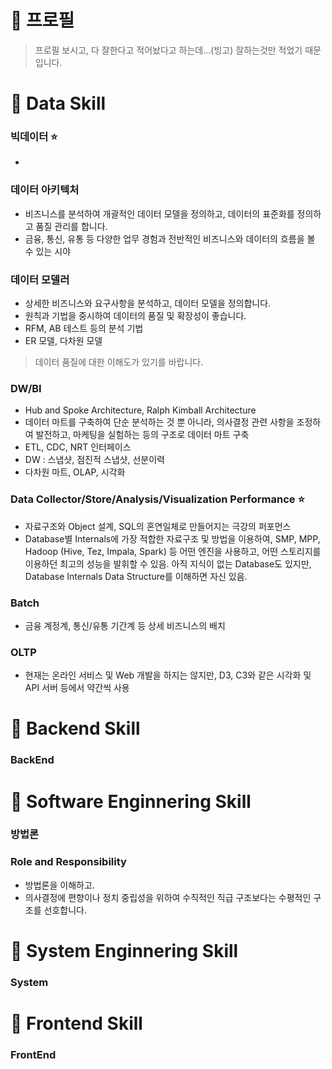 # :high_brightness: 프로필
> 프로필 보시고, 다 잘한다고 적어놨다고 하는데...(빙고) 잘하는것만 적었기 때문입니다.
<!--
# :high_brightness: 히스토리
### 프리랜서
* 2006년 07월 ~ 현재
* 분야 : FrontEnd, BackEnd, Data, System
> FrontEnd 손뗀지 10년 넘음 ...
### 제이넷
* 2005년 02월 ~ 2006년 01월
* 분야 : FrontEnd, BackEnd, Data, System
### 인카르타
* 1999년 08월 ~ 2002년 05월
* 분야 : FrontEnd, BackEnd, Data, System
-->

# :high_brightness: Data Skill
### 빅데이터 :star:
*
### 데이터 아키텍처
* 비즈니스를 분석하여 개괄적인 데이터 모델을 정의하고, 데이터의 표준화를 정의하고 품질 관리를 합니다.
* 금융, 통신, 유통 등 다양한 업무 경험과 전반적인 비즈니스와 데이터의 흐름을 볼 수 있는 시야
### 데이터 모델러
* 상세한 비즈니스와 요구사항을 분석하고, 데이터 모델을 정의합니다.
* 원칙과 기법을 중시하여 데이터의 품질 및 확장성이 좋습니다.
* RFM, AB 테스트 등의 분석 기법
* ER 모델, 다차원 모델
> 데이터 품질에 대한 이해도가 있기를 바랍니다.
### DW/BI
* Hub and Spoke Architecture, Ralph Kimball Architecture
* 데이터 마트를 구축하여 단순 분석하는 것 뿐 아니라, 의사결정 관련 사항을 조정하여 발전하고, 마케팅을 실험하는 등의 구조로 데이터 마트 구축 
* ETL, CDC, NRT 인터페이스
* DW : 스냅샷, 점진적 스냅샷, 선분이력
* 다차원 마트, OLAP, 시각화
### Data Collector/Store/Analysis/Visualization Performance :star:
* 자료구조와 Object 설계, SQL의 혼연일체로 만들어지는 극강의 퍼포먼스
* Database별 Internals에 가장 적합한 자료구조 및 방법을 이용하여, SMP, MPP, Hadoop (Hive, Tez, Impala, Spark) 등 어떤 엔진을 사용하고, 어떤 스토리지를 이용하던 최고의 성능을 발휘할 수 있음. 아직 지식이 없는 Database도 있지만, Database Internals Data Structure를 이해하면 자신 있음.
### Batch
* 금융 계정계, 통신/유통 기간계 등 상세 비즈니스의 배치
### OLTP
* 현재는 온라인 서비스 및 Web 개발을 하지는 않지만, D3, C3와 같은 시각화 및 API 서버 등에서 약간씩 사용

# :high_brightness: Backend Skill
### BackEnd

# :high_brightness: Software Enginnering Skill
### 방법론
### Role and Responsibility
* 방법론을 이해하고. 
* 의사결정에 편향이나 정치 중립성을 위하여 수직적인 직급 구조보다는 수평적인 구조를 선호합니다.

# :high_brightness: System Enginnering Skill
### System

# :high_brightness: Frontend Skill
### FrontEnd


